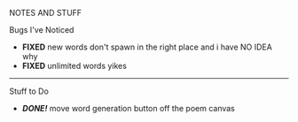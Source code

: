 NOTES AND STUFF

Bugs I've Noticed
- **FIXED** new words don't spawn in the right place and i have NO IDEA why
- **FIXED** unlimited words yikes

---------

Stuff to Do
- ***DONE!*** move word generation button off the poem canvas
